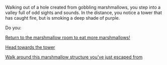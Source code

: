 Walking out of a hole created from gobbling marshmallows, you step into a
valley full of odd sights and sounds. In the distance, you notice a tower that
has caught fire, but is smoking a deep shade of purple.

Do you:

[Return to the marshmallow room to eat more marshmallows!](../eating-walls/eating-marshmallows.md)

[Head towards the tower](./journey-to-flaming-tower/journey-to-flaming-tower.md)

[Walk around this marshmallow structure you've just escaped from](./investigate-marshmallow-structure/investigate-marshmallow-structure.md)
